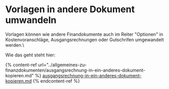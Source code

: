 # Vorlagen in andere Dokument umwandeln

Vorlagen können wie andere Finandokumente auch im Reiter "Optionen" in Kostenvoranschläge, Ausgangsrechnungen oder Gutschrifen umgewandelt werden.\


Wie das geht steht hier:

{% content-ref url="../allgemeines-zu-finanzdokumenten/ausgangsrechnung-in-ein-anderes-dokument-kopieren.md" %}
[ausgangsrechnung-in-ein-anderes-dokument-kopieren.md](../allgemeines-zu-finanzdokumenten/ausgangsrechnung-in-ein-anderes-dokument-kopieren.md)
{% endcontent-ref %}

